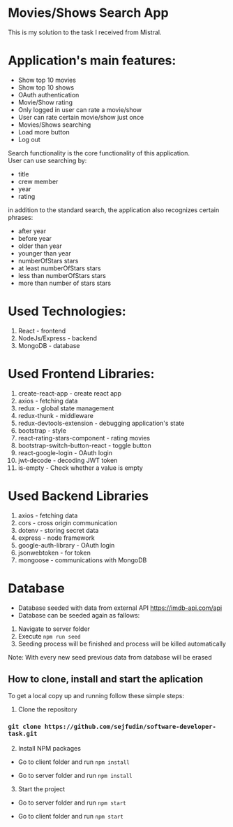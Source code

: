 # Movies/Shows Search App

This is my solution to the task I received from Mistral.

# Application's main features:
- Show top 10 movies
- Show top 10 shows
- OAuth authentication
- Movie/Show rating
- Only logged in user can rate a movie/show
- User can rate certain movie/show just once
- Movies/Shows searching
- Load more button
- Log out

Search functionality is the core functionality of this application.<br />
User can use searching by:
  - title
  - crew member
  - year
  - rating

in addition to the standard search, the application also recognizes certain phrases:
  
  - after year
  - before year
  - older than year
  - younger than year
  - numberOfStars stars
  - at least numberOfStars stars
  - less than numberOfStars stars
  - more than number of stars stars

# Used Technologies:
1. React - frontend
2. NodeJs/Express - backend
3. MongoDB - database

# Used Frontend Libraries:
1. create-react-app - create react app
2. axios - fetching data
3. redux - global state management
4. redux-thunk - middleware
5. redux-devtools-extension - debugging application's state
6. bootstrap - style
7. react-rating-stars-component - rating movies
8. bootstrap-switch-button-react - toggle button
9. react-google-login - OAuth login
10. jwt-decode - decoding JWT token
11. is-empty - Check whether a value is empty

# Used Backend Libraries
1. axios - fetching data
2. cors - cross origin communication
3. dotenv - storing secret data
4. express - node framework
5. google-auth-library - OAuth login
6. jsonwebtoken - for token
7. mongoose - communications with MongoDB

# Database
- Database seeded with data from external API https://imdb-api.com/api
- Database can be seeded again as fallows:
1. Navigate to server folder
2. Execute `npm run seed`
3. Seeding process will be finished and process will be killed automatically

Note: With every new seed previous data from database will be erased

## How to clone, install and start the aplication
To get a local copy up and running follow these simple steps:

1. Clone the repository

### `git clone https://github.com/sejfudin/software-developer-task.git`

2. Install NPM packages
- Go to client folder and run `npm install`

- Go to server folder and run `npm install`

3. Start the project

- Go to server folder and run `npm start`

- Go to client folder and run `npm start`
